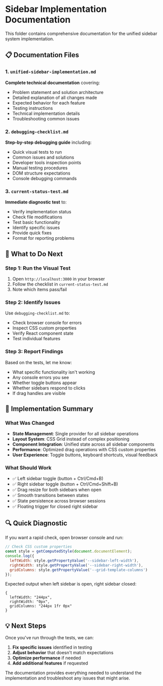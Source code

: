 # Sidebar Implementation Documentation

This folder contains comprehensive documentation for the unified sidebar system implementation.

## 📋 Documentation Files

### 1. `unified-sidebar-implementation.md`
**Complete technical documentation** covering:
- Problem statement and solution architecture
- Detailed explanation of all changes made
- Expected behavior for each feature
- Testing instructions
- Technical implementation details
- Troubleshooting common issues

### 2. `debugging-checklist.md`
**Step-by-step debugging guide** including:
- Quick visual tests to run
- Common issues and solutions
- Developer tools inspection points
- Manual testing procedures
- DOM structure expectations
- Console debugging commands

### 3. `current-status-test.md`
**Immediate diagnostic test** to:
- Verify implementation status
- Check file modifications
- Test basic functionality
- Identify specific issues
- Provide quick fixes
- Format for reporting problems

## 🚀 What to Do Next

### Step 1: Run the Visual Test
1. Open `http://localhost:3000` in your browser
2. Follow the checklist in `current-status-test.md`
3. Note which items pass/fail

### Step 2: Identify Issues
Use `debugging-checklist.md` to:
- Check browser console for errors
- Inspect CSS custom properties
- Verify React component state
- Test individual features

### Step 3: Report Findings
Based on the tests, let me know:
- What specific functionality isn't working
- Any console errors you see
- Whether toggle buttons appear
- Whether sidebars respond to clicks
- If drag handles are visible

## 🔧 Implementation Summary

### What Was Changed
- **State Management**: Single provider for all sidebar operations
- **Layout System**: CSS Grid instead of complex positioning
- **Component Integration**: Unified state across all sidebar components
- **Performance**: Optimized drag operations with CSS custom properties
- **User Experience**: Toggle buttons, keyboard shortcuts, visual feedback

### What Should Work
- ✅ Left sidebar toggle (button + Ctrl/Cmd+B)
- ✅ Right sidebar toggle (button + Ctrl/Cmd+Shift+B)
- ✅ Drag resize for both sidebars when open
- ✅ Smooth transitions between states
- ✅ State persistence across browser sessions
- ✅ Floating trigger for closed right sidebar

## 🔍 Quick Diagnostic

If you want a rapid check, open browser console and run:
```javascript
// Check CSS custom properties
const style = getComputedStyle(document.documentElement);
console.log({
  leftWidth: style.getPropertyValue('--sidebar-left-width'),
  rightWidth: style.getPropertyValue('--sidebar-right-width'),
  gridColumns: style.getPropertyValue('--grid-template-columns')
});
```

Expected output when left sidebar is open, right sidebar closed:
```
{
  leftWidth: "244px",
  rightWidth: "0px",
  gridColumns: "244px 1fr 0px"
}
```

## 💡 Next Steps

Once you've run through the tests, we can:
1. **Fix specific issues** identified in testing
2. **Adjust behavior** that doesn't match expectations
3. **Optimize performance** if needed
4. **Add additional features** if requested

The documentation provides everything needed to understand the implementation and troubleshoot any issues that might arise.